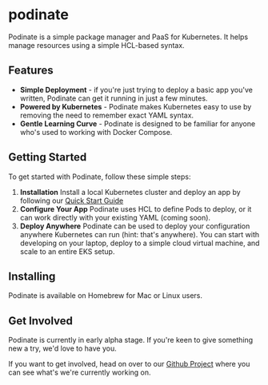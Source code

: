 # podinate
Podinate is a simple package manager and PaaS for Kubernetes. It helps manage resources using a simple HCL-based syntax.

## Features
- **Simple Deployment** - if you're just trying to deploy a basic app you've written, Podinate can get it running in just a few minutes.
- **Powered by Kubernetes** - Podinate makes Kubernetes easy to use by removing the need to remember exact YAML syntax. 
- **Gentle Learning Curve** - Podinate is designed to be familiar for anyone who's used to working with Docker Compose. 

## Getting Started
To get started with Podinate, follow these simple steps:

1. **Installation** Install a local Kubernetes cluster and deploy an app by following our [Quick Start Guide](https://docs.podinate.com/getting-started/quick-start/)
2. **Configure Your App** Podinate uses HCL to define Pods to deploy, or it can work directly with your existing YAML (coming soon).
3. **Deploy Anywhere** Podinate can be used to deploy your configuration anywhere Kubernetes can run (hint: that's anywhere). You can start with developing on your laptop, deploy to a simple cloud virtual machine, and scale to an entire EKS setup. 

## Installing
Podinate is available on Homebrew for Mac or Linux users.



## Get Involved 
Podinate is currently in early alpha stage. If you're keen to give something new a try, we'd love to have you. 

If you want to get involved, head on over to our [Github Project](https://github.com/orgs/podinate/projects/1) where you can see what's we're currently working on. 